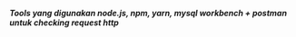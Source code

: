 ***Tools yang digunakan node.js, npm, yarn, mysql workbench + postman untuk checking request http***

